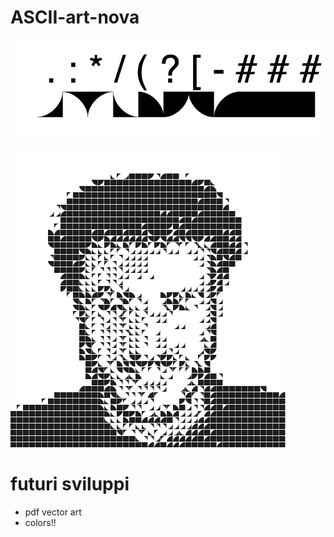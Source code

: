 # ASCII-art-nova

![](./fontpreview.png)

![](./test.png)
  
# futuri sviluppi
- pdf vector art
- colors!!

